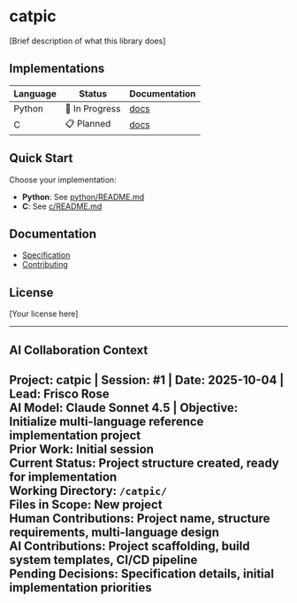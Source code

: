 # catpic

[Brief description of what this library does]

## Implementations

| Language | Status | Documentation |
|----------|--------|---------------|
| Python   | 🚧 In Progress | [docs](./python/README.md) |
| C        | 📋 Planned | [docs](./c/README.md) |

## Quick Start

Choose your implementation:
- **Python**: See [python/README.md](./python/README.md)
- **C**: See [c/README.md](./c/README.md)

## Documentation

- [Specification](./docs/specification.md)
- [Contributing](./CONTRIBUTING.md)

## License

[Your license here]

---
## AI Collaboration Context
**Project:** catpic | **Session:** #1 | **Date:** 2025-10-04 | **Lead:** Frisco Rose  
**AI Model:** Claude Sonnet 4.5 | **Objective:** Initialize multi-language reference implementation project  
**Prior Work:** Initial session  
**Current Status:** Project structure created, ready for implementation  
**Working Directory:** `/catpic/`  
**Files in Scope:** New project  
**Human Contributions:** Project name, structure requirements, multi-language design  
**AI Contributions:** Project scaffolding, build system templates, CI/CD pipeline  
**Pending Decisions:** Specification details, initial implementation priorities  
---
